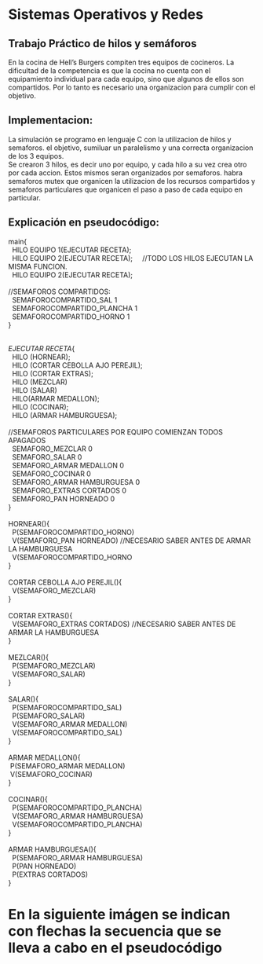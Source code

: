 # Sistemas Operativos y Redes

## Trabajo Práctico de hilos y semáforos

En la cocina de Hell’s Burgers compiten tres equipos de 
cocineros. 
La dificultad de la competencia es que la cocina no cuenta
con el equipamiento individual para cada equipo, sino que
algunos de ellos son compartidos. Por lo tanto es necesario una organizacion para
cumplir con el objetivo.

## Implementacion:
La simulación se programo en lenguaje C con la utilizacion de hilos y semaforos. el objetivo, sumiluar un paralelismo y
una correcta organizacion de los 3 equipos. 
<br>Se crearon 3 hilos, es decir uno por equipo, y cada hilo a su vez crea otro por cada accion. Estos mismos seran organizados por semaforos.
habra semaforos mutex que organicen la utilizacion de los recursos compartidos y semaforos particulares que organicen el paso a paso de cada
equipo en particular.

## Explicación en pseudocódigo:



main{
  <br>
  &nbsp; HILO EQUIPO 1(EJECUTAR RECETA);
  <br>
  &nbsp; HILO EQUIPO 2(EJECUTAR RECETA);     &nbsp; &nbsp;  //TODO LOS HILOS EJECUTAN LA MISMA FUNCION.
  <br>
  &nbsp; HILO EQUIPO 2(EJECUTAR RECETA);
  <br>
  <br>
  //SEMAFOROS COMPARTIDOS:
  <br>
 &nbsp;   SEMAFOROCOMPARTIDO_SAL 1
  <br>
 &nbsp;   SEMAFOROCOMPARTIDO_PLANCHA 1
  <br>
 &nbsp;  SEMAFOROCOMPARTIDO_HORNO 1
  <br> 
}
<br> 
<br> 

*EJECUTAR RECETA*{
    <br>
    &nbsp; HILO (HORNEAR);
    <br>
    &nbsp; HILO (CORTAR CEBOLLA AJO PEREJIL);
    <br>
    &nbsp; HILO (CORTAR EXTRAS);
    <br>
    &nbsp; HILO (MEZCLAR)
    <br>
    &nbsp; HILO (SALAR)
    <br>
    &nbsp; HILO(ARMAR MEDALLON);
    <br>
    &nbsp;  HILO (COCINAR);
    <br>
    &nbsp; HILO (ARMAR HAMBURGUESA);
    <br>
    <br>
    //SEMAFOROS PARTICULARES POR EQUIPO COMIENZAN TODOS APAGADOS
    <br>
   &nbsp; SEMAFORO_MEZCLAR 0
    <br>
   &nbsp; SEMAFORO_SALAR 0
    <br>
   &nbsp; SEMAFORO_ARMAR MEDALLON 0
    <br>
   &nbsp; SEMAFORO_COCINAR 0
    <br>
   &nbsp; SEMAFORO_ARMAR HAMBURGUESA 0
    <br>
   &nbsp; SEMAFORO_EXTRAS CORTADOS 0
    <br>
  &nbsp;  SEMAFORO_PAN HORNEADO 0
    <br>
}
<br>
<br>
HORNEAR(){
<br>
&nbsp; P(SEMAFOROCOMPARTIDO_HORNO)
  <br>
&nbsp; V(SEMAFORO_PAN HORNEADO)  //NECESARIO SABER ANTES DE ARMAR LA HAMBURGUESA
  <br>
&nbsp; V(SEMAFOROCOMPARTIDO_HORNO
<br>
}
<br>
<br>
CORTAR CEBOLLA AJO PEREJIL(){
<br>
&nbsp; V(SEMAFORO_MEZCLAR)
<br>
}
<br>
<br>
CORTAR EXTRAS(){
<br>
&nbsp; V(SEMAFORO_EXTRAS CORTADOS) //NECESARIO SABER ANTES DE ARMAR LA HAMBURGUESA
<br>
}
<br>
<br>
MEZLCAR(){
<br>
&nbsp; P(SEMAFORO_MEZCLAR)
<br>
&nbsp; V(SEMAFORO_SALAR)
<br>
}
<br>
<br>
SALAR(){
<br>
&nbsp; P(SEMAFOROCOMPARTIDO_SAL)
<br>
&nbsp; P(SEMAFORO_SALAR)
<br>
&nbsp; V(SEMAFORO_ARMAR MEDALLON)
<br>
&nbsp; V(SEMAFOROCOMPARTIDO_SAL)
<br>
}
<br>
<br>
ARMAR MEDALLON(){
<br>
&nbsp;P(SEMAFORO_ARMAR MEDALLON)
<br>
&nbsp;V(SEMAFORO_COCINAR)
<br>
}
<br>
<br>
COCINAR(){
<br>
&nbsp; P(SEMAFOROCOMPARTIDO_PLANCHA)
<br>
&nbsp; V(SEMAFORO_ARMAR HAMBURGUESA)
<br>
&nbsp; V(SEMAFOROCOMPARTIDO_PLANCHA)
<br>
}
<br>
<br>
ARMAR HAMBURGUESA(){
<br>
&nbsp; P(SEMAFORO_ARMAR HAMBURGUESA)
<br>
&nbsp; P(PAN HORNEADO)
<br>
&nbsp; P(EXTRAS CORTADOS)
<br>
}
<br>
# En la siguiente imágen se indican con flechas la secuencia que se lleva a cabo en el pseudocódigo





